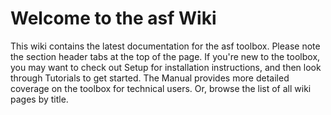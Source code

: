 # Welcome to the asf Wiki #

This wiki contains the latest documentation for the asf toolbox. Please note the section header tabs at the top of the page.
If you're new to the toolbox, you may want to check out Setup for installation instructions, and then look through Tutorials to get started. The Manual provides more detailed coverage on the toolbox for technical users.
Or, browse the list of all wiki pages by title.
